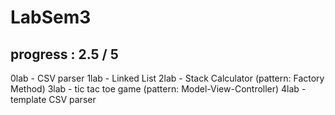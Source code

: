 # LabSem3

## progress : 2.5 / 5

  0lab - CSV parser
  1lab - Linked List
  2lab - Stack Calculator (pattern: Factory Method)
  3lab - tic tac toe game (pattern: Model-View-Controller)
  4lab - template CSV parser
